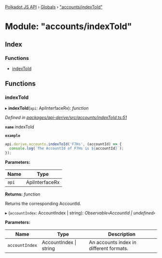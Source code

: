 [Polkadot JS API](../README.md) › [Globals](../globals.md) › ["accounts/indexToId"](_accounts_indextoid_.md)

# Module: "accounts/indexToId"

## Index

### Functions

* [indexToId](_accounts_indextoid_.md#indextoid)

## Functions

###  indexToId

▸ **indexToId**(`api`: ApiInterfaceRx): *function*

*Defined in [packages/api-derive/src/accounts/indexToId.ts:51](https://github.com/polkadot-js/api/blob/52ccb9fbbf/packages/api-derive/src/accounts/indexToId.ts#L51)*

**`name`** indexToId

**`example`** 
<BR>

```javascript
api.derive.accounts.indexToId('F7Hs', (accountId) => {
  console.log(`The AccountId of F7Hs is ${accountId}`);
});
```

**Parameters:**

Name | Type |
------ | ------ |
`api` | ApiInterfaceRx |

**Returns:** *function*

Returns the corresponding AccountId.

▸ (`accountIndex`: AccountIndex | string): *Observable‹AccountId | undefined›*

**Parameters:**

Name | Type | Description |
------ | ------ | ------ |
`accountIndex` | AccountIndex &#124; string | An accounts index in different formats. |
